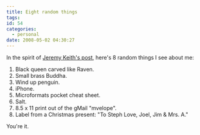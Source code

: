 ```yaml
---
title: Eight random things
tags:
id: 54
categories:
  - personal
date: 2008-05-02 04:30:27
---
```


In the spirit of [Jeremy Keith's post](http://adactio.com/journal/1449), here's 8 random things I see about me:

1.  Black queen carved like Raven.
2.  Small brass Buddha.
3.  Wind up penguin.
4.  iPhone.
5.  Microformats pocket cheat sheet.
6.  Salt.
7.  8.5 x 11 print out of the gMail "mvelope".
8.  Label from a Christmas present: "To Steph Love, Joel, Jim & Mrs. A."

You're it.
